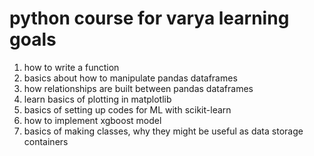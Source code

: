 # python course for varya learning goals

1. how to write a function
2. basics about how to manipulate pandas dataframes
3. how relationships are built between pandas dataframes
4. learn basics of plotting in matplotlib
5. basics of setting up codes for ML with scikit-learn
6. how to implement xgboost model
7. basics of making classes, why they might be useful as data storage containers
